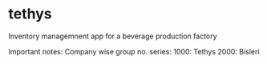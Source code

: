 # tethys

Inventory managemnent app for a beverage production factory



Important notes:
  Company wise group no. series:
     1000: Tethys
     2000: Bisleri
